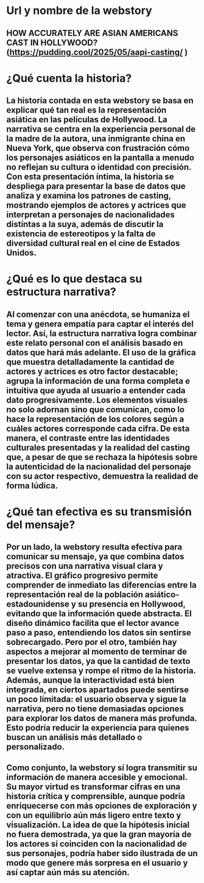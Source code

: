 # Url y nombre de la webstory
## HOW ACCURATELY ARE ASIAN AMERICANS CAST IN HOLLYWOOD? (https://pudding.cool/2025/05/aapi-casting/ )
# ¿Qué cuenta la historia?
## La historia contada en esta webstory se basa en explicar qué tan real es la representación asiática en las películas de Hollywood. La narrativa se centra en la experiencia personal de la madre de la autora, una inmigrante china en Nueva York, que observa con frustración cómo los personajes asiáticos en la pantalla a menudo no reflejan su cultura o identidad con precisión. Con esta presentación íntima, la historia se despliega para presentar la base de datos que analiza y examina los patrones de casting, mostrando ejemplos de actores y actrices que interpretan a personajes de nacionalidades distintas a la suya, además de discutir la existencia de estereotipos y la falta de diversidad cultural real en el cine de Estados Unidos. 
# ¿Qué es lo que destaca su estructura narrativa?
## Al comenzar con una anécdota, se humaniza el tema y genera empatía para captar el interés del lector. Así, la estructura narrativa logra combinar este relato personal con el análisis basado en datos que hará más adelante. El uso de la gráfica que muestra detalladamente la cantidad de actores y actrices es otro factor destacable; agrupa la información de una forma completa e intuitiva que ayuda al usuario a entender cada dato progresivamente. Los elementos visuales no solo adornan sino que comunican, como lo hace la representación de los colores según a cuáles actores corresponde cada cifra. De esta manera, el contraste entre las identidades culturales presentadas y la realidad del casting que, a pesar de que se rechaza la hipótesis sobre la autenticidad de la nacionalidad del personaje con su actor respectivo, demuestra la realidad de forma lúdica. 
# ¿Qué tan efectiva es su transmisión del mensaje?
## Por un lado, la webstory resulta efectiva para comunicar su mensaje, ya que combina datos precisos con una narrativa visual clara y atractiva. El gráfico progresivo permite comprender de inmediato las diferencias entre la representación real de la población asiático-estadounidense y su presencia en Hollywood, evitando que la información quede abstracta. El diseño dinámico facilita que el lector avance paso a paso, entendiendo los datos sin sentirse sobrecargado. Pero por el otro, también hay aspectos a mejorar al momento de terminar de presentar los datos, ya que la cantidad de texto se vuelve extensa y rompe el ritmo de la historia. Además, aunque la interactividad está bien integrada, en ciertos apartados puede sentirse un poco limitada: el usuario observa y sigue la narrativa, pero no tiene demasiadas opciones para explorar los datos de manera más profunda. Esto podría reducir la experiencia para quienes buscan un análisis más detallado o personalizado.
## Como conjunto, la webstory sí logra transmitir su información de manera accesible y emocional. Su mayor virtud es transformar cifras en una historia crítica y comprensible, aunque podría enriquecerse con más opciones de exploración y con un equilibrio aún más ligero entre texto y visualización. La idea de que la hipótesis inicial no fuera demostrada, ya que la gran mayoría de los actores sí coinciden con la nacionalidad de sus personajes, podría haber sido ilustrada de un modo que genere más sorpresa en el usuario y así captar aún más su atención. 